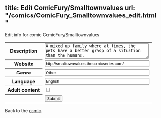 title: Edit ComicFury/Smalltownvalues
url: "/comics/ComicFury_Smalltownvalues_edit.html"
---
Edit info for comic ComicFury/Smalltownvalues

<form name="comic" action="http://gaepostmail.appspot.com/comic/" method="post">
<table class="comicinfo">
<tr>
<th>Description</th><td><textarea name="description" cols="40" rows="3">A mixed up family where at times, the pets have a better grasp of a situation than the humans.</textarea></td>
</tr>
<tr>
<th>Website</th><td><input type="text" name="url" value="http://smalltownvalues.thecomicseries.com/" size="40"/></td>
</tr>
<tr>
<th>Genre</th><td><input type="text" name="genre" value="Other" size="40"/></td>
</tr>
<tr>
<th>Language</th><td><input type="text" name="language" value="English" size="40"/></td>
</tr>
<tr>
<th>Adult content</th><td><input type="checkbox" name="adult" value="adult" /></td>
</tr>
<tr>
<th></th><td>
<input type="hidden" name="comic" value="ComicFury_Smalltownvalues" />
<input type="submit" name="submit" value="Submit" />
</td>
</tr>
</table>
</form>

Back to the [comic](ComicFury_Smalltownvalues.html).
